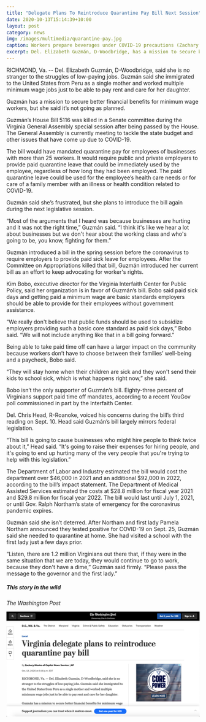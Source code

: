 ```yaml
---
title: "Delegate Plans To Reintroduce Quarantine Pay Bill Next Session"
date: 2020-10-13T15:14:39+10:00
layout: post
category: news
img: /images/multimedia/quarantine-pay.jpg
caption: Workers prepare beverages under COVID-19 precautions (Zachary Klosko/VCU)
excerpt: Del. Elizabeth Guzmán, D-Woodbridge, has a mission to secure better financial benefits for minimum wage workers, but she said it’s not going as planned.
---
```



RICHMOND, Va. -- Del. Elizabeth Guzmán, D-Woodbridge, said she is no stranger to the struggles of low-paying jobs. Guzmán said she immigrated to the United States from Peru as a single mother and worked multiple minimum wage jobs just to be able to pay rent and care for her daughter. 

Guzmán has a mission to secure better financial benefits for minimum wage workers, but she said it’s not going as planned.

Guzmán’s House Bill 5116 was killed in a Senate committee during the Virginia General Assembly special session after being passed by the House. The General Assembly is currently meeting to tackle the state budget and other issues that have come up due to COVID-19.

The bill would have mandated quarantine pay for employees of businesses with more than 25 workers. It would require public and private employers to provide paid quarantine leave that could be immediately used by the employee, regardless of how long they had been employed. The paid quarantine leave could be used for the employee’s health care needs or for care of a family member with an illness or health condition related to COVID-19.

Guzmán said she’s frustrated, but she plans to introduce the bill again during the next legislative session. 

“Most of the arguments that I heard was because businesses are hurting and it was not the right time,” Guzmán said. “I think it's like we hear a lot about businesses but we don't hear about the working class and who's going to be, you know, fighting for them.”

Guzmán introduced a bill in the spring session before the coronavirus to require employers to provide paid sick leave for employees. After the Committee on Appropriations killed that bill, Guzmán introduced her current bill as an effort to keep advocating for worker's rights.

Kim Bobo, executive director for the Virginia Interfaith Center for Public Policy, said her organization is in favor of Guzmán’s bill. Bobo said paid sick days and getting paid a minimum wage are basic standards employers should be able to provide for their employees without government assistance.

“We really don't believe that public funds should be used to subsidize employers providing such a basic core standard as paid sick days,” Bobo said. “We will not include anything like that in a bill going forward.”

Being able to take paid time off can have a larger impact on the community because workers don’t have to choose between their families’ well-being and a paycheck, Bobo said.

“They will stay home when their children are sick and they won't send their kids to school sick, which is what happens right now,” she said.

Bobo isn’t the only supporter of Guzmán’s bill. Eighty-three percent of Virginians support paid time off mandates, according to a recent YouGov poll commissioned in part by the Interfaith Center. 

Del. Chris Head, R-Roanoke, voiced his concerns during the bill’s third reading on Sept. 10. Head said Guzmán’s bill largely mirrors federal legislation. 

“This bill is going to cause businesses who might hire people to think twice about it,” Head said. “It's going to raise their expenses for hiring people, and it's going to end up hurting many of the very people that you're trying to help with this legislation.”

The Department of Labor and Industry estimated the bill would cost the department over $46,000 in 2021 and an additional $92,000 in 2022, according to the bill’s impact statement. The Department of Medical Assisted Services estimated the costs at $28.8 million for fiscal year 2021 and $29.8 million for fiscal year 2022. The bill would last until July 1, 2021, or until Gov. Ralph Northam’s state of emergency for the coronavirus pandemic expires.

Guzmán said she isn’t deterred. After Northam and first lady Pamela Northam announced they tested positive for COVID-19 on Sept. 25, Guzmán said she needed to quarantine at home. She had visited a school with the first lady just a few days prior.

“Listen, there are 1.2 million Virginians out there that, if they were in the same situation that we are today, they would continue to go to work, because they don't have a dime,” Guzmán said firmly. “Please pass the message to the governor and the first lady.”

##### This story in the wild

*The Washington Post*

![](/images/news/no-quarantine-bill.png)